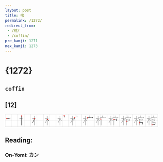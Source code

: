 ```yaml
---
layout: post
title: 棺
permalink: /1272/
redirect_from:
 - /棺/
 - /coffin/
pre_kanji: 1271
nex_kanji: 1273
---
```


# {1272}

## `coffin`

## [12]

<div class="stroke"><img src="../images/E6A3BA.png" /></div>

## Reading:

### On-Yomi: カン
